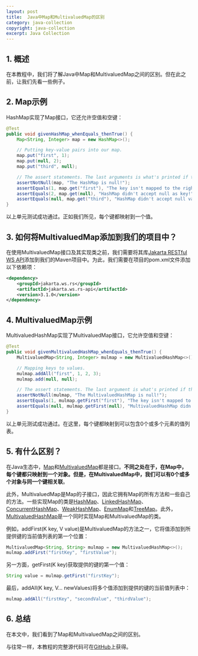 ```yaml
---
layout: post
title:  Java中Map和MultivaluedMap的区别
category: java-collection
copyright: java-collection
excerpt: Java Collection
---
```


## 1. 概述

在本教程中，我们将了解Java中Map和MultivaluedMap之间的区别。但在此之前，让我们先看一些例子。

## 2. Map示例

HashMap实现了Map接口，它还允许空值和空键：

```java
@Test
public void givenHashMap_whenEquals_thenTrue() {
    Map<String, Integer> map = new HashMap<>();

    // Putting key-value pairs into our map.
    map.put("first", 1);
    map.put(null, 2);
    map.put("third", null);

    // The assert statements. The last arguments is what's printed if the assertion fails.
    assertNotNull(map, "The HashMap is null!");
    assertEquals(1, map.get("first"), "The key isn't mapped to the right value!");
    assertEquals(2, map.get(null), "HashMap didn't accept null as key!");
    assertEquals(null, map.get("third"), "HashMap didn't accept null value!");
}
```

以上单元测试成功通过。正如我们所见，每个键都映射到一个值。

## 3. 如何将MultivaluedMap添加到我们的项目中？

在使用MultivaluedMap接口及其实现类之前，我们需要将其库[Jakarta RESTful WS API](https://search.maven.org/artifact/jakarta.ws.rs/jakarta.ws.rs-api)添加到我们的Maven项目中。为此，我们需要在项目的pom.xml文件添加以下依赖项：

```xml
<dependency>
    <groupId>jakarta.ws.rs</groupId>
    <artifactId>jakarta.ws.rs-api</artifactId>
    <version>3.1.0</version>
</dependency>
```

## 4. MultivaluedMap示例

MultivaluedHashMap实现了MultivaluedMap接口，它允许空值和空键：

```java
@Test
public void givenMultivaluedHashMap_whenEquals_thenTrue() {
    MultivaluedMap<String, Integer> mulmap = new MultivaluedHashMap<>();

    // Mapping keys to values.
    mulmap.addAll("first", 1, 2, 3);
    mulmap.add(null, null);

    // The assert statements. The last argument is what's printed if the assertion fails.
    assertNotNull(mulmap, "The MultivaluedHashMap is null!");
    assertEquals(1, mulmap.getFirst("first"), "The key isn't mapped to the right values!");
    assertEquals(null, mulmap.getFirst(null), "MultivaluedHashMap didn't accept null!");
}
```

以上单元测试成功通过。在这里，每个键都映射到可以包含0个或多个元素的值列表。

## 5. 有什么区别？

在Java生态中，[Map](https://docs.oracle.com/en/java/javase/12/docs/api/java.base/java/util/Map.html)和[MultivaluedMap](https://docs.oracle.com/javaee/7/api/javax/ws/rs/core/MultivaluedMap.html)都是接口。**不同之处在于，在Map中，每个键都只映射到一个对象。但是，在MultivaluedMap中，我们可以有0个或多个对象与同一个键相关联**。

此外，MultivaluedMap是Map的子接口，因此它拥有Map的所有方法和一些自己的方法。一些实现Map的类是[HashMap](https://docs.oracle.com/en/java/javase/12/docs/api/java.base/java/util/HashMap.html)、[LinkedHashMap](https://docs.oracle.com/en/java/javase/11/docs/api/java.base/java/util/LinkedHashMap.html)、[ConcurrentHashMap](https://docs.oracle.com/en/java/javase/11/docs/api/java.base/java/util/concurrent/ConcurrentHashMap.html)、[WeakHashMap](https://docs.oracle.com/en/java/javase/11/docs/api/java.base/java/util/WeakHashMap.html)、[EnumMap](https://docs.oracle.com/en/java/javase/11/docs/api/java.base/java/util/EnumMap.html)和[TreeMap](https://docs.oracle.com/en/java/javase/11/docs/api/java.base/java/util/TreeMap.html)。此外，[MultivaluedHashMap](https://docs.oracle.com/javaee/7/api/javax/ws/rs/core/MultivaluedHashMap.html)是一个同时实现Map和MultivaluedMap的类。

例如，addFirst(K key, V value)是MultivaluedMap的方法之一，它将值添加到所提供键的当前值列表的第一个位置：

```java
MultivaluedMap<String, String> mulmap = new MultivaluedHashMap<>();
mulmap.addFirst("firstKey", "firstValue");
```

另一方面，getFirst(K key)获取提供的键的第一个值：

```java
String value = mulmap.getFirst("firstKey");
```

最后，addAll(K key, V... newValues)将多个值添加到提供的键的当前值列表中：

```java
mulmap.addAll("firstKey", "secondValue", "thirdValue");
```

## 6. 总结

在本文中，我们看到了Map和MultivaluedMap之间的区别。

与往常一样，本教程的完整源代码可在[GitHub](https://github.com/tuyucheng7/taketoday-tutorial4j/tree/master/java-core-modules/java-collections-maps-4)上获得。